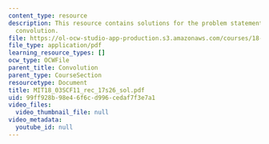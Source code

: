 ```yaml
---
content_type: resource
description: This resource contains solutions for the problem statements related to
  convolution.
file: https://ol-ocw-studio-app-production.s3.amazonaws.com/courses/18-03sc-differential-equations-fall-2011/99ff928b98e46f6cd996cedaf7f3e7a1_MIT18_03SCF11_rec_17s26_sol.pdf
file_type: application/pdf
learning_resource_types: []
ocw_type: OCWFile
parent_title: Convolution
parent_type: CourseSection
resourcetype: Document
title: MIT18_03SCF11_rec_17s26_sol.pdf
uid: 99ff928b-98e4-6f6c-d996-cedaf7f3e7a1
video_files:
  video_thumbnail_file: null
video_metadata:
  youtube_id: null
---
```

